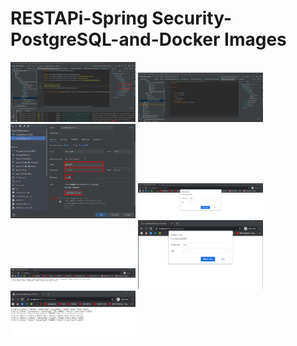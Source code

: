 # RESTAPi-Spring Security-PostgreSQL-and-Docker Images

<p>
<a href="https://github.com/muratcelikk/RESTAPI-JPA-SpringSecurity-PostgreSQL-and-Docker/blob/main/img/SpringBoot-Postgres.jpg" target="_blank">
<img src="https://github.com/muratcelikk/RESTAPI-JPA-SpringSecurity-PostgreSQL-and-Docker/blob/main/img/SpringBoot-Postgres.jpg" width="200" style="max-width:100%;"></a>

<a href="https://github.com/muratcelikk/RESTAPI-JPA-SpringSecurity-PostgreSQL-and-Docker/blob/main/img/dockeryml.jpg" target="_blank">
<img src="https://github.com/muratcelikk/RESTAPI-JPA-SpringSecurity-PostgreSQL-and-Docker/blob/main/img/dockeryml.jpg" width="200" style="max-width:100%;"></a>

<a href="https://github.com/muratcelikk/RESTAPI-JPA-SpringSecurity-PostgreSQL-and-Docker/blob/main/img/postgres2.jpg" target="_blank">
<img src=https://github.com/muratcelikk/RESTAPI-JPA-SpringSecurity-PostgreSQL-and-Docker/blob/main/img/postgres2.jpg" width="200" style="max-width:100%;"></a>

<a href="https://github.com/muratcelikk/RESTAPI-JPA-SpringSecurity-PostgreSQL-and-Docker/blob/main/img/giri%C5%9F.jpg" target="_blank">
<img src="https://github.com/muratcelikk/RESTAPI-JPA-SpringSecurity-PostgreSQL-and-Docker/blob/main/img/giri%C5%9F.jpg" width="200" style="max-width:100%;"></a>

<a href="https://github.com/muratcelikk/RESTAPI-JPA-SpringSecurity-PostgreSQL-and-Docker/blob/main/img/giri%C5%9F2.jpg" target="_blank">
<img src="https://github.com/muratcelikk/RESTAPI-JPA-SpringSecurity-PostgreSQL-and-Docker/blob/main/img/giri%C5%9F2.jpg" width="200" style="max-width:100%;"></a>

<a href="https://github.com/muratcelikk/RESTAPI-JPA-SpringSecurity-PostgreSQL-and-Docker/blob/main/img/user.jpg" target="_blank">
<img src="https://github.com/muratcelikk/RESTAPI-JPA-SpringSecurity-PostgreSQL-and-Docker/blob/main/img/user.jpg" width="200" style="max-width:100%;"></a>

<a href="https://github.com/muratcelikk/RESTAPI-JPA-SpringSecurity-PostgreSQL-and-Docker/blob/main/img/user2.jpg" target="_blank">
<img src="https://github.com/muratcelikk/RESTAPI-JPA-SpringSecurity-PostgreSQL-and-Docker/blob/main/img/user2.jpg" width="200" style="max-width:100%;"></a>


